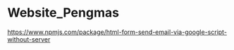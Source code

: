 # Website_Pengmas

https://www.npmjs.com/package/html-form-send-email-via-google-script-without-server
